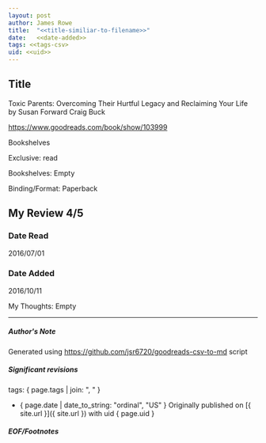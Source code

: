 ```yaml
---
layout: post
author: James Rowe
title:  "<<title-similiar-to-filename>>"
date:   <<date-added>>
tags: <<tags-csv>
uid: <<uid>>
---
```


<!-- highly dependent on how you personally use jekyll templates, and how you want this to show up -->

## Title

Toxic Parents: Overcoming Their Hurtful Legacy and Reclaiming Your Life by Susan Forward
Craig Buck 

https://www.goodreads.com/book/show/103999

Bookshelves

Exclusive: read

Bookshelves: Empty

Binding/Format: Paperback

## My Review 4/5

### Date Read
2016/07/01

### Date Added
2016/10/11

My Thoughts: Empty

---

##### Author's Note

Generated using https://github.com/jsr6720/goodreads-csv-to-md script

##### Significant revisions

tags: { page.tags | join: ", " } <!-- todo move this somewhere -->

- { page.date | date_to_string: "ordinal", "US" } Originally published on [{ site.url }]({ site.url }) with uid { page.uid }

##### EOF/Footnotes
